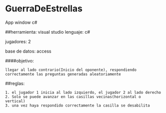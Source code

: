 GuerraDeEstrellas
=================

App window c#

##herramienta: visual studio 
lenguaje: c#

jugadores: 2

base de datos: access

####objetivo: 
   
    llegar al lado contrario(Inicio del oponente), respondiendo correctamente las preguntas generadas aleatoriamente 
    
##reglas: 

    1. el jugador 1 inicia al lado izquierdo, el jugador 2 al lado derecho 
    2. Solo se puede avanzar en las casillas vecinas(horizontal o vertical)
    3. una vez haya respondido correctamente la casilla se desabilita



